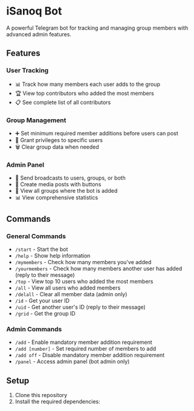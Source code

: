 # iSanoq Bot

A powerful Telegram bot for tracking and managing group members with advanced admin features.

## Features

### User Tracking
- 📊 Track how many members each user adds to the group
- 🏆 View top contributors who added the most members
- 📋 See complete list of all contributors

### Group Management
- ➕ Set minimum required member additions before users can post
- 🔑 Grant privileges to specific users
- 🗑️ Clear group data when needed

### Admin Panel
- 📨 Send broadcasts to users, groups, or both
- 📱 Create media posts with buttons
- 👥 View all groups where the bot is added
- 📊 View comprehensive statistics

## Commands

### General Commands
- `/start` - Start the bot
- `/help` - Show help information
- `/mymembers` - Check how many members you've added
- `/yourmembers` - Check how many members another user has added (reply to their message)
- `/top` - View top 10 users who added the most members
- `/all` - View all users who added members
- `/delall` - Clear all member data (admin only)
- `/id` - Get your user ID
- `/uid` - Get another user's ID (reply to their message)
- `/grid` - Get the group ID

### Admin Commands
- `/add` - Enable mandatory member addition requirement
- `/add [number]` - Set required number of members to add
- `/add off` - Disable mandatory member addition requirement
- `/panel` - Access admin panel (bot admin only)

## Setup

1. Clone this repository
2. Install the required dependencies:
